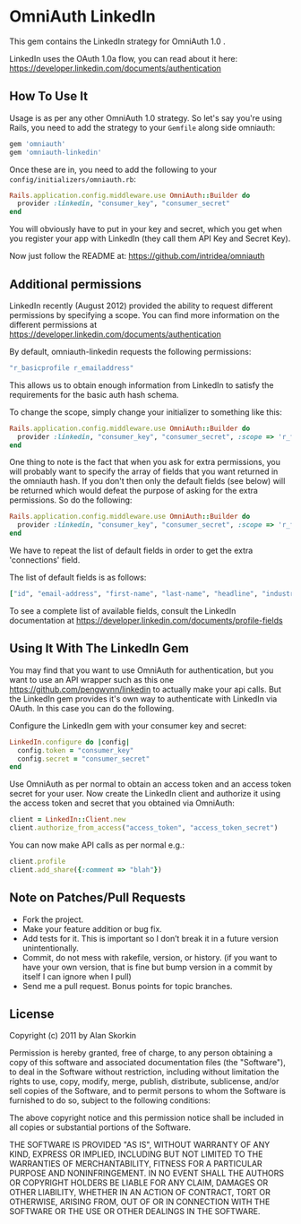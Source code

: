 # OmniAuth LinkedIn

This gem contains the LinkedIn strategy for OmniAuth 1.0 .

LinkedIn uses the OAuth 1.0a flow, you can read about it here: https://developer.linkedin.com/documents/authentication

## How To Use It

Usage is as per any other OmniAuth 1.0 strategy. So let's say you're using Rails, you need to add the strategy to your `Gemfile` along side omniauth:

```ruby
gem 'omniauth'
gem 'omniauth-linkedin'
```

Once these are in, you need to add the following to your `config/initializers/omniauth.rb`:

```ruby
Rails.application.config.middleware.use OmniAuth::Builder do
  provider :linkedin, "consumer_key", "consumer_secret"
end
```

You will obviously have to put in your key and secret, which you get when you register your app with LinkedIn (they call them API Key and Secret Key).

Now just follow the README at: https://github.com/intridea/omniauth

## Additional permissions

LinkedIn recently (August 2012) provided the ability to request different permissions by specifying a scope. You can find more information on the different permissions at https://developer.linkedin.com/documents/authentication

By default, omniauth-linkedin requests the following permissions:

```ruby
"r_basicprofile r_emailaddress"
```

This allows us to obtain enough information from LinkedIn to satisfy the requirements for the basic auth hash schema.

To change the scope, simply change your initializer to something like this:

```ruby
Rails.application.config.middleware.use OmniAuth::Builder do
  provider :linkedin, "consumer_key", "consumer_secret", :scope => 'r_fullprofile r_emailaddress r_network'
end
```

One thing to note is the fact that when you ask for extra permissions, you will probably want to specify the array of fields that you want returned in the omniauth hash. If you don't then only the default fields (see below) will be returned which would defeat the purpose of asking for the extra permissions. So do the following:

```ruby
Rails.application.config.middleware.use OmniAuth::Builder do
  provider :linkedin, "consumer_key", "consumer_secret", :scope => 'r_fullprofile r_emailaddress r_network', :fields => ["id", "email-address", "first-name", "last-name", "headline", "industry", "picture-url", "public-profile-url", "location", "connections"]
end
```

We have to repeat the list of default fields in order to get the extra 'connections' field.

The list of default fields is as follows:

```ruby
["id", "email-address", "first-name", "last-name", "headline", "industry", "picture-url", "public-profile-url", "location"]
```

To see a complete list of available fields, consult the LinkedIn documentation at https://developer.linkedin.com/documents/profile-fields

## Using It With The LinkedIn Gem

You may find that you want to use OmniAuth for authentication, but you want to use an API wrapper such as this one https://github.com/pengwynn/linkedin to actually make your api calls. But the LinkedIn gem provides it's own way to authenticate with LinkedIn via OAuth. In this case you can do the following.

Configure the LinkedIn gem with your consumer key and secret:

```ruby
LinkedIn.configure do |config|
  config.token = "consumer_key"
  config.secret = "consumer_secret"
end
```

Use OmniAuth as per normal to obtain an access token and an access token secret for your user. Now create the LinkedIn client and authorize it using the access token and secret that you obtained via OmniAuth:

```ruby
client = LinkedIn::Client.new
client.authorize_from_access("access_token", "access_token_secret")
```

You can now make API calls as per normal e.g.:

```ruby
client.profile
client.add_share({:comment => "blah"})
```

## Note on Patches/Pull Requests

- Fork the project.
- Make your feature addition or bug fix.
- Add tests for it. This is important so I don’t break it in a future version unintentionally.
- Commit, do not mess with rakefile, version, or history. (if you want to have your own version, that is fine but bump version in a commit by itself I can ignore when I pull)
- Send me a pull request. Bonus points for topic branches.

## License

Copyright (c) 2011 by Alan Skorkin

Permission is hereby granted, free of charge, to any person obtaining a copy of this software and associated documentation files (the "Software"), to deal in the Software without restriction, including without limitation the rights to use, copy, modify, merge, publish, distribute, sublicense, and/or sell copies of the Software, and to permit persons to whom the Software is furnished to do so, subject to the following conditions:

The above copyright notice and this permission notice shall be included in all copies or substantial portions of the Software.

THE SOFTWARE IS PROVIDED "AS IS", WITHOUT WARRANTY OF ANY KIND, EXPRESS OR IMPLIED, INCLUDING BUT NOT LIMITED TO THE WARRANTIES OF MERCHANTABILITY, FITNESS FOR A PARTICULAR PURPOSE AND NONINFRINGEMENT. IN NO EVENT SHALL THE AUTHORS OR COPYRIGHT HOLDERS BE LIABLE FOR ANY CLAIM, DAMAGES OR OTHER LIABILITY, WHETHER IN AN ACTION OF CONTRACT, TORT OR OTHERWISE, ARISING FROM, OUT OF OR IN CONNECTION WITH THE SOFTWARE OR THE USE OR OTHER DEALINGS IN THE SOFTWARE.
